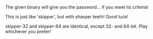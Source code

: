 The given binary will give you the password... if you meet its criteria!

This is just like 'skipper', but with sharper teeth! Good luck!

skipper-32 and skipper-64 are identical, except 32- and 64-bit. Play whichever you prefer!
